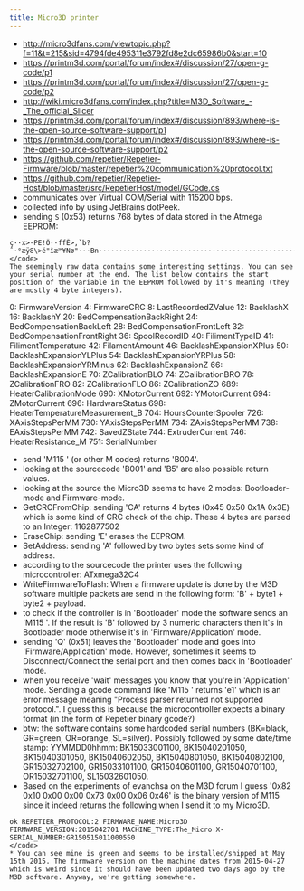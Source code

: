 ```yaml
---
title: Micro3D printer
---
```

* http://micro3dfans.com/viewtopic.php?f=11&t=215&sid=4794fde495311e3792fd8e2dc65986b0&start=10
* https://printm3d.com/portal/forum/index#/discussion/27/open-g-code/p1
* https://printm3d.com/portal/forum/index#/discussion/27/open-g-code/p2
* http://wiki.micro3dfans.com/index.php?title=M3D_Software_-_The_official_Slicer
* https://printm3d.com/portal/forum/index#/discussion/893/where-is-the-open-source-software-support/p1
* https://printm3d.com/portal/forum/index#/discussion/893/where-is-the-open-source-software-support/p2
* https://github.com/repetier/Repetier-Firmware/blob/master/repetier%20communication%20protocol.txt
* https://github.com/repetier/Repetier-Host/blob/master/src/RepetierHost/model/GCode.cs
* communicates over Virtual COM/Serial with 115200 bps.
* collected info by using JetBrains dotPeek.
* sending `S` (0x53) returns 768 bytes of data stored in the Atmega EEPROM:
```
ç··x>·PE!Ô··ffÊ>‚ˇb?ˆ·°æÿ8\>é"îæ™¥Nø"···Bn·················································································································································································································································································································································································································································································································································································································································································±Ó√··)\7A····································Ù·ûWôC·GR15051501100055·
</code>
The seemingly raw data contains some interesting settings. You can see your serial number at the end. The list below contains the start position of the variable in the EEPROM followed by it's meaning (they are mostly 4 byte integers).
```
0: FirmwareVersion
4: FirmwareCRC
8: LastRecordedZValue
12: BacklashX
16: BacklashY
20: BedCompensationBackRight
24: BedCompensationBackLeft
28: BedCompensationFrontLeft
32: BedCompensationFrontRight
36: SpoolRecordID
40: FilimentTypeID
41: FilimentTemperature
42: FilamentAmount
46: BacklashExpansionXPlus
50: BacklashExpansionYLPlus
54: BacklashExpansionYRPlus
58: BacklashExpansionYRMinus
62: BacklashExpansionZ
66: BacklashExpansionE
70: ZCalibrationBLO
74: ZCalibrationBRO
78: ZCalibrationFRO
82: ZCalibrationFLO
86: ZCalibrationZO
689: HeaterCalibrationMode
690: XMotorCurrent
692: YMotorCurrent
694: ZMotorCurrent
696: HardwareStatus
698: HeaterTemperatureMeasurement_B
704: HoursCounterSpooler
726: XAxisStepsPerMM
730: YAxisStepsPerMM
734: ZAxisStepsPerMM
738: EAxisStepsPerMM
742: SavedZState
744: ExtruderCurrent
746: HeaterResistance_M
751: SerialNumber
</code>

* send 'M115
' (or other M codes) returns 'B004'.
* looking at the sourcecode 'B001' and 'B5' are also possible return values.
* looking at the source the Micro3D seems to have 2 modes: Bootloader-mode and Firmware-mode.
* GetCRCFromChip: sending 'CA' returns 4 bytes (0x45 0x50 0x1A 0x3E) which is some kind of CRC check of the chip. These 4 bytes are parsed to an Integer: 1162877502
* EraseChip: sending 'E' erases the EEPROM.
* SetAddress: sending 'A' followed by two bytes sets some kind of address.
* according to the sourcecode the printer uses the following microcontroller: ATxmega32C4
* WriteFirmwareToFlash: When a firmware update is done by the M3D software multiple packets are send in the following form: 'B' + byte1 + byte2 + payload.
* to check if the controller is in 'Bootloader' mode the software sends an 'M115
'. If the result is 'B' followed by 3 numeric characters then it's in Bootloader mode otherwise it's in 'Firmware/Application' mode.
* sending 'Q' (0x51) leaves the 'Bootloader' mode and goes into 'Firmware/Application' mode. However, sometimes it seems to Disconnect/Connect the serial port and then comes back in 'Bootloader' mode.
* when you receive 'wait' messages you know that you're in 'Application' mode. Sending a gcode command like 'M115
' returns 'e1' which is an error message meaning "Process parser returned not supported protocol.". I guess this is because the microcontroller expects a binary format (in the form of Repetier binary gcode?)
* btw: the software contains some hardcoded serial numbers (BK=black, GR=green, OR=orange, SL=silver). Possibly followed by some date/time stamp: YYMMDD0hhmm: BK15033001100, BK15040201050, BK15040301050, BK15040602050, BK15040801050, BK15040802100, GR15032702100, GR15033101100, GR15040601100, GR15040701100, OR15032701100, SL15032601050.
* Based on the experiments of evanchsa on the M3D forum I guess '0x82 0x10 0x00 0x00 0x73 0x00 0x06 0x46' is the binary version of M115 since it indeed returns the following when I send it to my Micro3D.
```
ok REPETIER_PROTOCOL:2 FIRMWARE_NAME:Micro3D FIRMWARE_VERSION:2015042701 MACHINE_TYPE:The_Micro X-SERIAL_NUMBER:GR150515011000550
</code>
* You can see mine is green and seems to be installed/shipped at May 15th 2015. The firmware version on the machine dates from 2015-04-27 which is weird since it should have been updated two days ago by the M3D software. Anyway, we're getting somewhere.
